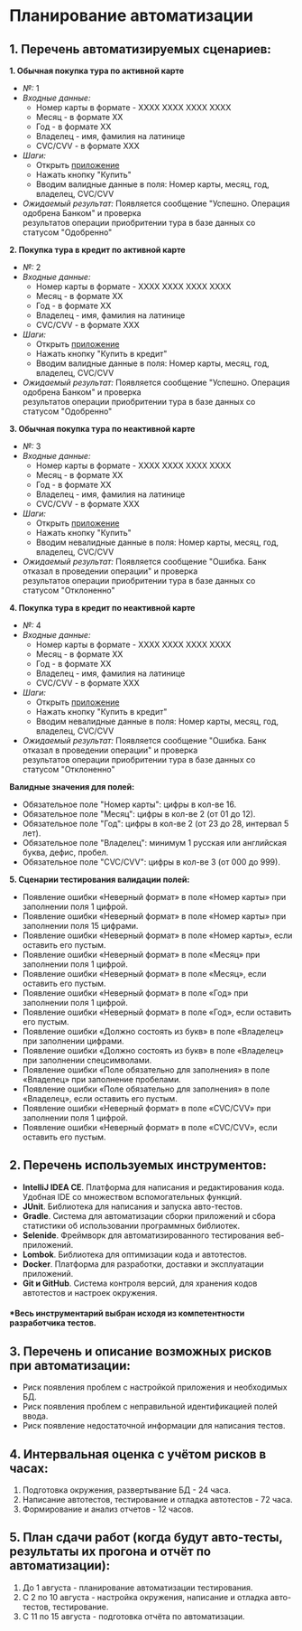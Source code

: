 # Планирование автоматизации

## 1. Перечень автоматизируемых сценариев:
**1. Обычная покупка тура по активной карте**
   - _№:_ 1
   - _Входные данные:_
        - Номер карты в формате - XXXX XXXX XXXX XXXX
        - Месяц - в формате XX
        - Год - в формате XX
        - Владелец - имя, фамилия на латинице
        - CVC/CVV - в формате XXX
   - _Шаги:_
        - Открыть [приложение](http://localhost:8080/)
        - Нажать кнопку "Купить"
        - Вводим валидные данные в поля: Номер карты, месяц, год, владелец, CVC/CVV
   - _Ожидаемый результат:_ Появляется сообщение "Успешно. Операция одобрена Банком" и проверка\
     результатов операции приобритении тура в базе данных со статусом "Одобренно"
    
**2. Покупка тура в кредит по активной карте**
   - _№:_ 2
   - _Входные данные:_
        - Номер карты в формате - XXXX XXXX XXXX XXXX
        - Месяц - в формате XX
        - Год - в формате XX
        - Владелец - имя, фамилия на латинице
        - CVC/CVV - в формате XXX
   - _Шаги:_
        - Открыть [приложение](http://localhost:8080/)
        - Нажать кнопку "Купить в кредит"
        - Вводим валидные данные в поля: Номер карты, месяц, год, владелец, CVC/CVV
   - _Ожидаемый результат:_ Появляется сообщение "Успешно. Операция одобрена Банком" и проверка\
     результатов операции приобритении тура в базе данных со статусом "Одобренно"

**3. Обычная покупка тура по неактивной карте**
   - _№:_ 3
   - _Входные данные:_
        - Номер карты в формате - XXXX XXXX XXXX XXXX
        - Месяц - в формате XX
        - Год - в формате XX
        - Владелец - имя, фамилия на латинице
        - CVC/CVV - в формате XXX
   - _Шаги:_
        - Открыть [приложение](http://localhost:8080/)
        - Нажать кнопку "Купить"
        - Вводим невалидные данные в поля: Номер карты, месяц, год, владелец, CVC/CVV
   - _Ожидаемый результат:_ Появляется сообщение "Ошибка. Банк отказал в проведении операции" и проверка\
     результатов операции приобритении тура в базе данных со статусом "Отклоненно"

**4. Покупка тура в кредит по неактивной карте**
   - _№:_ 4
   - _Входные данные:_
        - Номер карты в формате - XXXX XXXX XXXX XXXX
        - Месяц - в формате XX
        - Год - в формате XX
        - Владелец - имя, фамилия на латинице
        - CVC/CVV - в формате XXX
   - _Шаги:_
        - Открыть [приложение](http://localhost:8080/)
        - Нажать кнопку "Купить в кредит"
        - Вводим невалидные данные в поля: Номер карты, месяц, год, владелец, CVC/CVV
   - _Ожидаемый результат:_ Появляется сообщение "Ошибка. Банк отказал в проведении операции" и проверка\
     результатов операции приобритении тура в базе данных со статусом "Отклоненно"

**Валидные значения для полей:**
   - Обязательное поле "Номер карты": цифры в кол-ве 16.
   - Обязательное поле "Месяц": цифры в кол-ве 2 (от 01 до 12).
   - Обязательное поле "Год": цифры в кол-ве 2 (от 23 до 28, интервал 5 лет).
   - Обязательное поле "Владелец": минимум 1 русская или английская буква, дефис, пробел.
   - Обязательное поле "CVC/CVV": цифры в кол-ве 3 (от 000 до 999).

**5. Сценарии тестирования валидации полей:**
   - Появление ошибки «Неверный формат» в поле «Номер карты» при заполнении поля 1 цифрой.
   - Появление ошибки «Неверный формат» в поле «Номер карты» при заполнении поля 15 цифрами.
   - Появление ошибки «Неверный формат» в поле «Номер карты», если оставить его пустым.
   - Появление ошибки «Неверный формат» в поле «Месяц» при заполнении поля 1 цифрой.
   - Появление ошибки «Неверный формат» в поле «Месяц», если оставить его пустым.
   - Появление ошибки «Неверный формат» в поле «Год» при заполнении поля 1 цифрой.
   - Появление ошибки «Неверный формат» в поле «Год», если оставить его пустым.
   - Появление ошибки «Должно состоять из букв» в поле «Владелец» при заполнении цифрами.
   - Появление ошибки «Должно состоять из букв» в поле «Владелец» при заполнении спецсимволами.
   - Появление ошибки «Поле обязательно для заполнения» в поле «Владелец» при заполнение пробелами.
   - Появление ошибки «Поле обязательно для заполнения» в поле «Владелец», если оставить его пустым.
   - Появление ошибки «Неверный формат» в поле «CVC/CVV» при заполнении поля 1 цифрой.
   - Появление ошибки «Неверный формат» в поле «CVC/CVV», если оставить его пустым.

## 2. Перечень используемых инструментов:
* **IntelliJ IDEA CE**. Платформа для написания и редактирования кода. Удобная IDE со множеством вспомогательных функций.
* **JUnit**. Библиотека для написания и запуска авто-тестов.
* **Gradle**. Система для автоматизации сборки приложений и сбора статистики об использовании программных библиотек.
* **Selenide**. Фреймворк для автоматизированного тестирования веб-приложений.
* **Lombok**. Библиотека для оптимизации кода и автотестов.
* **Docker**. Платформа для разработки, доставки и эксплуатации приложений.
* **Git и GitHub**. Система контроля версий, для хранения кодов автотестов и настроек окружения.
#### *Весь инструментарий выбран исходя из компетентности разработчика тестов.

## 3. Перечень и описание возможных рисков при автоматизации:
* Риск появления проблем с настройкой приложения и необходимых БД.
* Риск появления проблем с неправильной идентификацией полей ввода.
* Риск появление недостаточной информации для написания тестов.

## 4. Интервальная оценка с учётом рисков в часах:
1. Подготовка окружения, развертывание БД - 24 часа.
2. Написание автотестов, тестирование и отладка автотестов -  72 часа.
3. Формирование и анализ отчетов - 12 часов.

## 5. План сдачи работ (когда будут авто-тесты, результаты их прогона и отчёт по автоматизации):
1. До 1 августа - планирование автоматизации тестирования.
2. С 2 по 10 августа - настройка окружения, написание и отладка авто-тестов, тестирование.
3. С 11 по 15 августа - подготовка отчёта по автоматизации.